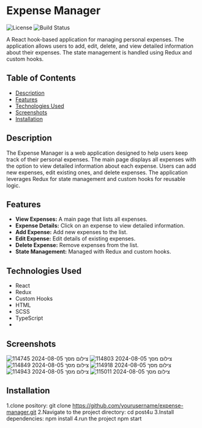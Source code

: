 # Expense Manager

![License](https://img.shields.io/badge/license-MIT-blue)
![Build Status](https://img.shields.io/badge/build-passing-brightgreen)

A React hook-based application for managing personal expenses. The application allows users to add, edit, delete, and view detailed information about their expenses. The state management is handled using Redux and custom hooks.

## Table of Contents
- [Description](#description)
- [Features](#features)
- [Technologies Used](#technologies-used)
- [Screenshots](#screenshots)
- [Installation](#installation)

## Description
The Expense Manager is a web application designed to help users keep track of their personal expenses. The main page displays all expenses with the option to view detailed information about each expense. Users can add new expenses, edit existing ones, and delete expenses. The application leverages Redux for state management and custom hooks for reusable logic.

## Features
- **View Expenses:** A main page that lists all expenses.
- **Expense Details:** Click on an expense to view detailed information.
- **Add Expense:** Add new expenses to the list.
- **Edit Expense:** Edit details of existing expenses.
- **Delete Expense:** Remove expenses from the list.
- **State Management:** Managed with Redux and custom hooks.

## Technologies Used
- React
- Redux
- Custom Hooks
- HTML
- SCSS
- TypeScript
- 
## Screenshots

![צילום מסך 2024-08-05 114745](https://github.com/user-attachments/assets/c0490df2-3656-4f69-8782-4fcd1f38c894)
![צילום מסך 2024-08-05 114803](https://github.com/user-attachments/assets/22c55dfa-0ae4-4db0-919f-8e545db5557d)
![צילום מסך 2024-08-05 114849](https://github.com/user-attachments/assets/27411d13-b09d-495e-b8c5-13225395c552)
![צילום מסך 2024-08-05 114918](https://github.com/user-attachments/assets/8e01366a-2741-4e56-afae-657b93030f43)
![צילום מסך 2024-08-05 114943](https://github.com/user-attachments/assets/30da8929-95a7-4a0f-812e-80770ad1e0fa)
![צילום מסך 2024-08-05 115011](https://github.com/user-attachments/assets/edb13314-3e99-4623-85df-d856856627ec)



## Installation
1.clone pository:
git clone https://github.com/yourusername/expense-manager.git
2.Navigate to the project directory:
cd post4u
3.Install dependencies:
npm install
4.run the project
npm start






